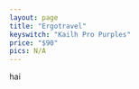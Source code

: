 ```yaml
---
layout: page
title: "Ergotravel"
keyswitch: "Kailh Pro Purples"
price: "$90"
pics: N/A
---
```


hai

